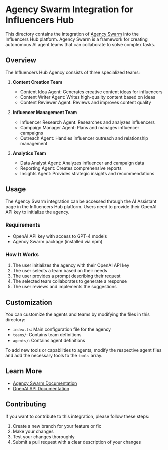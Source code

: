 # Agency Swarm Integration for Influencers Hub

This directory contains the integration of [Agency Swarm](https://github.com/VRSEN/agency-swarm) into the Influencers Hub platform. Agency Swarm is a framework for creating autonomous AI agent teams that can collaborate to solve complex tasks.

## Overview

The Influencers Hub Agency consists of three specialized teams:

1. **Content Creation Team**
   - Content Idea Agent: Generates creative content ideas for influencers
   - Content Writer Agent: Writes high-quality content based on ideas
   - Content Reviewer Agent: Reviews and improves content quality

2. **Influencer Management Team**
   - Influencer Research Agent: Researches and analyzes influencers
   - Campaign Manager Agent: Plans and manages influencer campaigns
   - Outreach Agent: Handles influencer outreach and relationship management

3. **Analytics Team**
   - Data Analyst Agent: Analyzes influencer and campaign data
   - Reporting Agent: Creates comprehensive reports
   - Insights Agent: Provides strategic insights and recommendations

## Usage

The Agency Swarm integration can be accessed through the AI Assistant page in the Influencers Hub platform. Users need to provide their OpenAI API key to initialize the agency.

### Requirements

- OpenAI API key with access to GPT-4 models
- Agency Swarm package (installed via npm)

### How It Works

1. The user initializes the agency with their OpenAI API key
2. The user selects a team based on their needs
3. The user provides a prompt describing their request
4. The selected team collaborates to generate a response
5. The user reviews and implements the suggestions

## Customization

You can customize the agents and teams by modifying the files in this directory:

- `index.ts`: Main configuration file for the agency
- `teams/`: Contains team definitions
- `agents/`: Contains agent definitions

To add new tools or capabilities to agents, modify the respective agent files and add the necessary tools to the `tools` array.

## Learn More

- [Agency Swarm Documentation](https://github.com/VRSEN/agency-swarm)
- [OpenAI API Documentation](https://platform.openai.com/docs/api-reference)

## Contributing

If you want to contribute to this integration, please follow these steps:

1. Create a new branch for your feature or fix
2. Make your changes
3. Test your changes thoroughly
4. Submit a pull request with a clear description of your changes 
